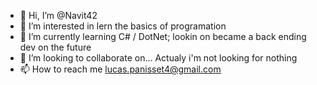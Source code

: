 - 👋 Hi, I’m @Navit42
- 👀 I’m interested in lern the basics of programation
- 🌱 I’m currently learning C# / DotNet; lookin on became a back ending dev on the future
- 💞️ I’m looking to collaborate on... Actualy i'm not looking for nothing 
- 📫 How to reach me lucas.panisset4@gmail.com
